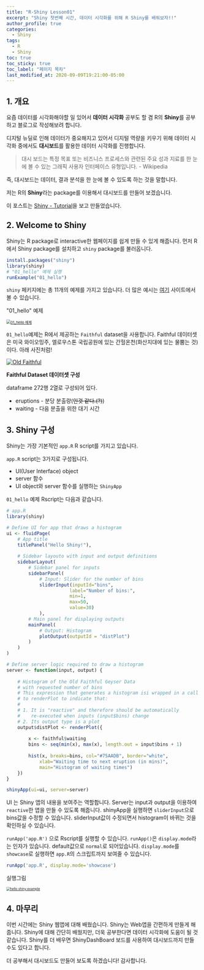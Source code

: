 ```yaml
---
title: "R-Shiny Lesson01"
excerpt: "Shiny 첫번째 시간, 데이터 시각화를 위해 R Shiny를 배워보자!!"
author_profile: true
categories:
  - Shiny
tags:
  - R
  - Shiny
toc: true
toc_sticky: true
toc_label: "페이지 목차"
last_modified_at: 2020-09-09T19:21:00-05:00
---
```


## 1. 개요

요즘 데이터를 시각화해야할 일 있어서 **데이터 시각화** 공부도 할 겸 R의 **Shiny**를 공부하고 블로그로 작성해보려 합니다.

디지털 뉴딜로 인해 데이터가 중요해지고 있어서 디지털 역량을 키우기 위해 데이터 시각화 중에서도 **대시보드**를 활용한 데이터 시각화를 진행합니다.

> 대시 보드는 특정 목표 또는 비즈니스 프로세스와 관련된 주요 성과 지료를 한 눈에 볼 수 있는 그래픽 사용자 인터페이스 유형입니다. - Wikipedia

즉, 대시보드는 데이터, 결과 분석을 한 눈에 볼 수 있도록 하는 것을 말합니다.

저는 R의 **Shiny**라는 package를 이용해서 대시보드를 만들어 보겠습니다.

이 포스트는 [Shiny - Tutorial](https://shiny.rstudio.com/tutorial)을 보고 만들었습니다.

## 2. Welcome to Shiny

Shiny는 R package로 interactive한 웹페이지를 쉽게 만들 수 있게 해줍니다. 먼저 R에서 Shiny package를 설치하고 ```shiny``` package를 불러옵니다.

```R
install.packages("shiny")
library(shiny)
# "01_hello" 예제 실행
runExample("01_hello") 
```

```shiny``` 페키지에는 총 11개의 예제를 가지고 있습니다. 더 많은 예시는  [여기](https://shiny.rstudio.com/tutorial/written-tutorial/lesson1/#Go%20Further) 사이트에서 볼 수 있습니다.

"01_hello" 예제



[<img src="https://i.imgur.com/AYUkFnd.png" alt="01_hello 예제" style="zoom:67%;" />](https://i.imgur.com/AYUkFnd.png)

```01_hello```예제는 R에서 제공하는 ```Faithful``` dataset을 사용합니다. Faithful 데이터셋은 미국 와이오밍주, 엘로우스톤 국립공원에 있는 간헐온천(화산지대에 있는 물뿜는 것)이다. 아래 사진처럼!

[![Old Faithful](https://i.imgur.com/8eTtpJC.jpg, "Old Faithful")](https://i.imgur.com/8eTtpJC.jpg)

**Faithful Dataset 데이터셋 구성**

dataframe 272행 2열로 구성되어 있다.

* eruptions - 분당 분출량(~~인것 같다.(?)~~)
* waiting - 다음 분출을 위한 대기 시간



## 3. Shiny 구성 

Shiny는 가장 기본적인 ```app.R``` R script를 가지고 있습니다.

```app.R``` script는 3가지로 구성됩니다.

* UI(User Interface) object
* server 함수
* UI object와 server 함수를 실행하는 ```ShinyApp```

```01_hello``` 예제 Rscript는 다음과 같습니다.

```R
# app.R
library(shiny)

# Define UI for app that draws a histogram
ui <- fluidPage(
	# App title
    titlePanel("Hello Shiny!"),
    
    # Sidebar layouto with input and output definitions
    sidebarLayout(
    	# Sidebar panel for inputs
        sidebarPanel(
        	# Input: Slider for the number of bins
            sliderInput(inputId="bins",
                       label="Number of bins:",
                       min=1,
                       max=50,
                       value=30)
            ),
        # Main panel for displaying outputs
        mainPanel(
            # Output: Histogram
            plotOutput(outputId = "distPlot")
    	)
    )
)

# Define server logic required to draw a histogram
server <- function(input, output) {
    
    # Histogram of the Old Faithful Geyser Data
    # with requested number of bins
    # This expression that generates a histogram isi wrapped in a call
    # to renderPlot to indicate that:
    #
    # 1. It is "reactive" and therefore should be automatically
    #	 re-executed when inputs (input$bins) change
    # 2. Its output type is a plot
    output$distPlot <- renderPlot({
        
        x <- faithful$waiting
        bins <- seq(min(x), max(x), length.out = input$bins + 1)
        
        hist(x, breaks=bins, col="#75AADB", border="white",
            xlab="Waiting time to next eruption (in mins)",
            main="Histogram of waiting times")
    })
}

shinyApp(ui=ui, server=server)
```

UI 는 Shiny 앱의 내용을 보여주는 역할합니다. Server는 input과 output을 이용하여 ```reactive```한 앱을 만들 수 있도록 해줍니다. shinyApp을 실행하면 ```sliderInput```으로 bins값을 수정할 수 있습니다. sliderInput값이 수정되면서 histogram이 바뀌는 것을 확인하실 수 있습니다.

```runApp('app.R')``` 으로 Rscript를 실행할 수 있습니다. ```runApp()```은 ```display.mode```라는 인자가 있습니다. default값으로 ```normal```로 되어있습니다. ```display.mode```를 ```showcase```로 실행하면 ```app.R```의 스크립트까지 보여줄 수 있습니다.

```R
runApp('app.R', display.mode='showcase')
```

실행그림

[<img src="https://i.imgur.com/AYUkFnd.png" alt="hello shiny example" style="zoom:60%;" />](https://i.imgur.com/AYUkFnd.png)



## 4. 마무리

이번 시간에는 Shiny 웹앱에 대해 배웠습니다. Shiny는 Web앱을 간편하게 만들게 해줍니다. Shiny에 대해 간단히 배웠지만, 더욱 공부한다면 데이터 시각화에 도움이 될 것 같습니다. Shiny를 더 배우면 ShinyDashBoard 보드를 사용하여 대시보드까지 만들 수도 있다고 합니다.

더 공부해서 대시보드도 만들어 보도록 하겠습니다! 감사합니다.